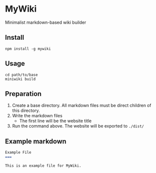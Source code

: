# MyWiki
Minimalist markdown-based wiki builder

## Install
`npm install -g mywiki`

## Usage
```
cd path/to/base
miniwiki build
```

## Preparation
1. Create a base directory. All markdown files must be direct children of this directory.
2. Write the markdown files
    - The first line will be the website title
3. Run the command above. The website will be exported to `./dist/`

## Example markdown
```markdown
Example File
===

This is an example file for MyWiki.
```